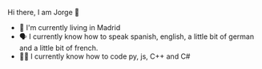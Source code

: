Hi there, I am Jorge 👋

- 📍 I'm currently living in Madrid
- 🗣️ I currently know how to speak spanish, english, a little bit of german and a little bit of french. 
- 👨‍💻 I currently know how to code py, js, C++ and C#
